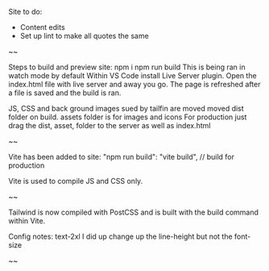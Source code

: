 Site to do:
- Content edits
- Set up lint to make all quotes the same

~~

Steps to build and preview site:
npm i
npm run build
  This is being ran in watch mode by default
Within VS Code install Live Server plugin. 
Open the index.html file with live server and away you go. 
The page is refreshed after a file is saved and the build is ran.

JS, CSS and back ground images sued by tailfin are moved moved dist folder on build. 
assets folder is for images and icons
For production just drag the dist, asset, folder to the server as well as index.html

~~

Vite has been added to site:
"npm run build": "vite build", // build for production

Vite is used to compile JS and CSS only.

~~

Tailwind is now compiled with PostCSS and is built with the build command within Vite.

Config notes:
text-2xl I did up change up the line-height but not the font-size

~~